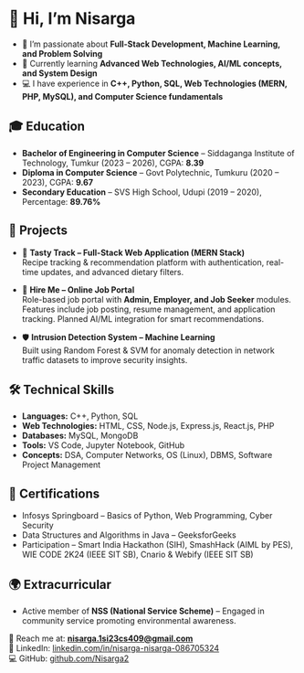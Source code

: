 # 👋 Hi, I’m Nisarga  

- 🚀 I’m passionate about **Full-Stack Development, Machine Learning, and Problem Solving**  
- 🌱 Currently learning **Advanced Web Technologies, AI/ML concepts, and System Design**  
- 💻 I have experience in **C++, Python, SQL, Web Technologies (MERN, PHP, MySQL), and Computer Science fundamentals**  

## 🎓 Education
- **Bachelor of Engineering in Computer Science** – Siddaganga Institute of Technology, Tumkur (2023 – 2026), CGPA: **8.39**  
- **Diploma in Computer Science** – Govt Polytechnic, Tumkuru (2020 – 2023), CGPA: **9.67**  
- **Secondary Education** – SVS High School, Udupi (2019 – 2020), Percentage: **89.76%**  

## 🔨 Projects
- 🍴 **Tasty Track – Full-Stack Web Application (MERN Stack)**  
  Recipe tracking & recommendation platform with authentication, real-time updates, and advanced dietary filters.  

- 💼 **Hire Me – Online Job Portal**  
  Role-based job portal with **Admin, Employer, and Job Seeker** modules. Features include job posting, resume management, and application tracking. Planned AI/ML integration for smart recommendations.  

- 🛡️ **Intrusion Detection System – Machine Learning**  
  Built using Random Forest & SVM for anomaly detection in network traffic datasets to improve security insights.  

## 🛠️ Technical Skills
- **Languages:** C++, Python, SQL  
- **Web Technologies:** HTML, CSS, Node.js, Express.js, React.js, PHP  
- **Databases:** MySQL, MongoDB  
- **Tools:** VS Code, Jupyter Notebook, GitHub  
- **Concepts:** DSA, Computer Networks, OS (Linux), DBMS, Software Project Management  

## 📜 Certifications
- Infosys Springboard – Basics of Python, Web Programming, Cyber Security  
- Data Structures and Algorithms in Java – GeeksforGeeks  
- Participation – Smart India Hackathon (SIH), SmashHack (AIML by PES), WIE CODE 2K24 (IEEE SIT SB), Cnario & Webify (IEEE SIT SB)  

## 🌍 Extracurricular
- Active member of **NSS (National Service Scheme)** – Engaged in community service promoting environmental awareness.  

📧 Reach me at: **nisarga.1si23cs409@gmail.com**  
🔗 LinkedIn: [linkedin.com/in/nisarga-nisarga-086705324](https://linkedin.com/in/nisarga-nisarga-086705324)  
💻 GitHub: [github.com/Nisarga2](https://github.com/Nisarga2)
